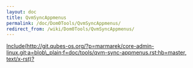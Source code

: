 ```yaml
---
layout: doc
title: QvmSyncAppmenus
permalink: /doc/Dom0Tools/QvmSyncAppmenus/
redirect_from: /wiki/Dom0Tools/QvmSyncAppmenus/
---
```


[Include(http://git.qubes-os.org/?p=marmarek/core-admin-linux.git;a=blob\_plain;f=doc/tools/qvm-sync-appmenus.rst;hb=master, text/x-rst)?](/wiki/Dom0Tools/Include(http%3A/git.qubes-os.org?p=marmarek/core-admin-linux.git;a=blob_plain;f=doc/tools/qvm-sync-appmenus.rst;hb=master,%20text/x-rst))

